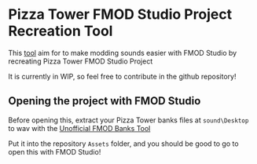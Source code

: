 # Pizza Tower FMOD Studio Project Recreation Tool
This [tool](https://gamebanana.com/wips/75631) aim for to make modding sounds easier with FMOD Studio by recreating Pizza Tower FMOD Studio Project

It is currently in WIP, so feel free to contribute in the github repository!


## Opening the project with FMOD Studio
Before opening this, extract your Pizza Tower banks files at `sound\Desktop` to wav with the [Unofficial FMOD Banks Tool](https://gamebanana.com/tools/12100)

Put it into the repository `Assets` folder, and you should be good to go to open this with FMOD Studio!
